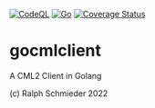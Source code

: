 [![CodeQL](https://github.com/rschmied/gocmlclient/actions/workflows/codeql.yml/badge.svg)](https://github.com/rschmied/gocmlclient/actions/workflows/codeql.yml) [![Go](https://github.com/rschmied/gocmlclient/actions/workflows/go.yml/badge.svg)](https://github.com/rschmied/gocmlclient/actions/workflows/go.yml) [![Coverage Status](https://coveralls.io/repos/github/rschmied/gocmlclient/badge.svg?branch=main)](https://coveralls.io/github/rschmied/gocmlclient?branch=main)

# gocmlclient
A CML2 Client in Golang

(c) Ralph Schmieder  2022

